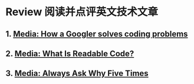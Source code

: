 # Review 阅读并点评英文技术文章

## 1. [Media: How a Googler solves coding problems](media/How_a_Googler_solves_coding_problems.md)

## 2. [Media: What Is Readable Code?](media/What_Is_Readable_Code.md)

## 3. [Media: Always Ask Why Five Times](media/Always-Ask-Why-Five-Times.md)

